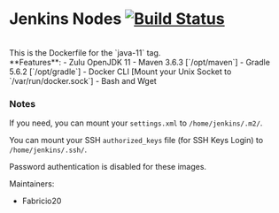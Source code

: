 # Jenkins Nodes [![Build Status](https://travis-ci.com/Fabricio20/Jenkins-Nodes.svg?branch=master)](https://travis-ci.com/Fabricio20/Jenkins-Nodes)

<br>
This is the Dockerfile for the `java-11` tag.
<br>
**Features**:
- Zulu OpenJDK 11
- Maven 3.6.3 [`/opt/maven`]
- Gradle 5.6.2 [`/opt/gradle`]
- Docker CLI [Mount your Unix Socket to `/var/run/docker.sock`]
- Bash and Wget

### Notes

If you need, you can mount your `settings.xml` to `/home/jenkins/.m2/`.

You can mount your SSH `authorized_keys` file (for SSH Keys Login) to `/home/jenkins/.ssh/`.

Password authentication is disabled for these images.

Maintainers:
- Fabricio20